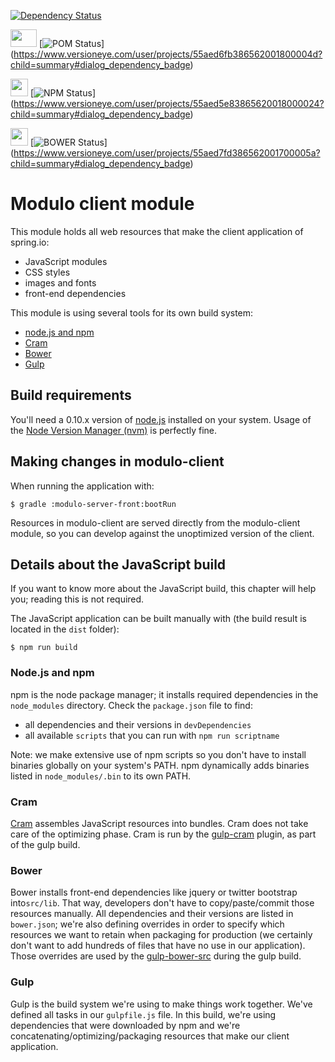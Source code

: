 [![Dependency Status](https://gemnasium.com/0db53ebaf3c864005ee0428721722533.svg)](https://gemnasium.com/41e4f37c13ec5162446fae4a8d548cfc)


<img height="28" width="42" src="https://maven.apache.org/images/maven-logo-black-on-white.png"> [![POM Status](https://www.versioneye.com/user/projects/55aed6fb386562001800004d/badge.svg?style=flat&label=POM)]
(https://www.versioneye.com/user/projects/55aed6fb386562001800004d?child=summary#dialog_dependency_badge)

<img height="28" width="28" src="https://www.npmjs.com/static/images/touch-icons/favicon-32x32.png"> [![NPM Status](https://www.versioneye.com/user/projects/55aed5e83865620018000024/badge.svg?style=flat&label=NPM)]
(https://www.versioneye.com/user/projects/55aed5e83865620018000024?child=summary#dialog_dependency_badge)

<img height="28" width="28" src="http://bower.io/img/bower-logo.png"> [![BOWER Status](https://www.versioneye.com/user/projects/55aed7fd386562001700005a/badge.svg?style=flat&label=BOWER)]
(https://www.versioneye.com/user/projects/55aed7fd386562001700005a?child=summary#dialog_dependency_badge)


# Modulo client module

This module holds all web resources that make the client application of spring.io:

* JavaScript modules
* CSS styles
* images and fonts
* front-end dependencies

This module is using several tools for its own build system:

* [node.js and npm](http://nodejs.org)
* [Cram](https://github.com/cujojs/cram)
* [Bower](http://bower.io)
* [Gulp](http://gulpjs.com)

## Build requirements

You'll need a 0.10.x version of [node.js](http://nodejs.org) installed on your system.
Usage of the [Node Version Manager (nvm)](https://github.com/creationix/nvm) is perfectly fine.

## Making changes in modulo-client

When running the application with:

```
$ gradle :modulo-server-front:bootRun
```

Resources in modulo-client are served directly from the modulo-client module, so you can develop against the
unoptimized version of the client.

## Details about the JavaScript build

If you want to know more about the JavaScript build, this chapter will help you; reading this is not required.

The JavaScript application can be built manually with (the build result is located in the `dist` folder):

```
$ npm run build
```

### Node.js and npm

npm is the node package manager; it installs required dependencies in the `node_modules` directory.
Check the `package.json` file to find:

- all dependencies and their versions in `devDependencies`
- all available `scripts` that you can run with `npm run scriptname`

Note: we make extensive use of npm scripts so you don't have to install binaries globally on your system's PATH.
npm dynamically adds binaries listed in `node_modules/.bin` to its own PATH.

### Cram

[Cram](https://github.com/cujojs/cram) assembles JavaScript resources into bundles. Cram does not take care of the
optimizing phase. Cram is run by the [gulp-cram](https://github.com/bclozel/gulp-cram) plugin, as part of the
gulp build.

### Bower

Bower installs front-end dependencies like jquery or twitter bootstrap into`src/lib`.
That way, developers don't have to copy/paste/commit those resources manually.
All dependencies and their versions are listed in `bower.json`; we're also defining overrides in order to specify
which resources we want to retain when packaging for production (we certainly don't want to add hundreds of files
that have no use in our application). Those overrides are used by the
[gulp-bower-src](https://github.com/bclozel/gulp-bower-src) during the gulp build.

### Gulp

Gulp is the build system we're using to make things work together.
We've defined all tasks in our `gulpfile.js` file.
In this build, we're using dependencies that were downloaded by npm and we're concatenating/optimizing/packaging
resources that make our client application.